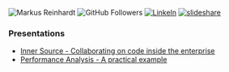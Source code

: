 ![Markus Reinhardt](https://img.shields.io/badge/name-Markus%20Reinhardt-brightgreen) ![GitHub Followers](https://img.shields.io/badge/dynamic/json?logo=github&label=GitHub+Followers&labelColor=282c34&color=181717&query=%24.data.totalSubs&url=https%3A%2F%2Fapi.spencerwoo.com%2Fsubstats%2F%3Fsource%3Dgithub%26queryKey%3Dmarkusrt&longCache=true) [![LinkeIn](https://img.shields.io/badge/-markusrt-blue?logo=Linkedin&logoColor=white)](http://de.linkedin.com/in/markusrt) [![slideshare](https://img.shields.io/badge/slideshare-markusrt-orange)](https://www.slideshare.net/markusrt)

### Presentations

- [Inner Source - Collaborating on code inside the enterprise](https://www.slideshare.net/markusrt/inner-source-collaborating-on-code-inside-the-enterprise)
- [Performance Analysis - A practical example](https://www.slideshare.net/slideshow/performance-analysis-a-practical-example-pdf/267748489)

<!--
![GitHub Stats](https://github-readme-stats.vercel.app/api?username=markusrt&include_all_commits=true&count_private=true&show_icons=true&line_height=20&title_color=bbf&icon_color=bbf&text_color=eee&bg_color=272b33)
-->

<!--
- 🔭 I’m currently working on ...
- 🌱 I’m currently learning [Swift](https://developer.apple.com/swift/)
- 😄 Pronouns: he/him
-->

